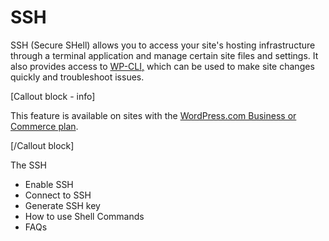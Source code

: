 # SSH

SSH (Secure SHell) allows you to access your site's hosting infrastructure through a terminal application and manage certain site files and settings. It also provides access to [WP-CLI,](https://developer.wordpress.com/docs/developer-tools/wp-cli/) which can be used to make site changes quickly and troubleshoot issues.

\[Callout block \- info\]

This feature is available on sites with the [WordPress.com Business or Commerce plan](https://wordpress.com/hosting/?ref=developer-docs#pricing-grid).

\[/Callout block\]

The SSH

* Enable SSH
* Connect to SSH
* Generate SSH key
* How to use Shell Commands
* FAQs